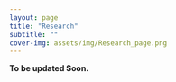 ```yaml
---
layout: page
title: "Research"
subtitle: ""
cover-img: assets/img/Research_page.png
---
```


**To be updated Soon.** 
